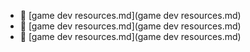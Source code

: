 * 📄 [game dev resources.md](game dev resources.md)
* 📄 [game dev resources.md](game dev resources.md)
* 📄 [game dev resources.md](game dev resources.md)
